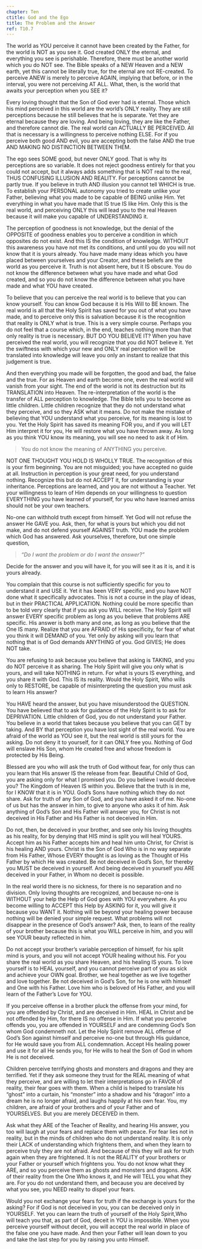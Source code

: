 ```yaml
---
chapter: Ten
ctitle: God and the Ego
title: The Problem and the Answer
ref: T10.7
---
```


The world as YOU perceive it cannot have been created by the Father, for
the world is NOT as you see it. God created ONLY the eternal, and
everything you see is perishable. Therefore, there must be another world
which you do NOT see. The Bible speaks of a NEW Heaven and a NEW earth,
yet this cannot be literally true, for the
eternal are not RE-created. To perceive ANEW is merely to perceive
AGAIN, implying that before, or in the interval, you were not perceiving
AT ALL. What, then, is the world that awaits your perception when you
SEE it?

Every loving thought that the Son of God ever had is eternal. Those
which his mind perceived in this world are the world’s ONLY reality.
They are still perceptions because he still believes that he is
separate. Yet they are eternal because they are loving. And being
loving, they are like the Father, and therefore cannot die. The real
world can ACTUALLY BE PERCEIVED. All that is necessary is a willingness
to perceive nothing ELSE. For if you perceive both good AND evil, you
are accepting both the false AND the true AND MAKING NO DISTINCTION
BETWEEN THEM.

The ego sees SOME good, but never ONLY good. That is why its perceptions
are so variable. It does not reject goodness entirely for that you could
not accept, but it always adds something that is NOT real to the real,
THUS CONFUSING ILLUSION AND REALITY.  For perceptions cannot be partly
true. If you believe in truth AND illusion you cannot tell WHICH is
true. To establish your PERSONAL autonomy you tried to create unlike
your Father, believing what you made to be capable of BEING unlike Him.
Yet everything in what you have made that IS true IS like Him. Only this
is the real world, and perceiving ONLY this will lead you to the real
Heaven because it will make you capable of UNDERSTANDING it.

The perception of goodness is not knowledge, but the denial of the
OPPOSITE of goodness enables you to perceive a condition in which
opposites do not exist. And this IS the condition of knowledge. WITHOUT
this awareness you have not met its conditions, and until you do you
will not know that it is yours already. You have made many ideas which
you have placed between yourselves and your Creator, and these beliefs
are the world as you perceive it. Truth is not absent here, but it IS
obscure. You do not know the difference between what you have made and
what God created, and so you do not know the difference between what you
have made and what YOU have created.

To believe that you can perceive the real world is to believe that you
can know yourself. You can know God because it is His Will to
BE known. The real world is all that the Holy Spirit has saved for you
out of what you have made, and to perceive only this is salvation
because it is the recognition that reality is ONLY what is true. This is
a very simple course. Perhaps you do not feel that a course which, in
the end, teaches nothing more than that only reality is true is
necessary. BUT DO YOU BELIEVE IT? When you have perceived the real
world, you will recognize that you did NOT believe it. Yet the swiftness
with which your new and ONLY real perception will be translated into
knowledge will leave you only an instant to realize that this judgement
is true.

And then everything you made will be forgotten, the good and bad, the
false and the true. For as Heaven and earth become one, even the real
world will vanish from your sight. The end of the world is not its
destruction but its TRANSLATION into Heaven. The re-interpretation of
the world is the transfer of ALL perception to knowledge. The Bible
tells you to become as little children. Little children recognize that
they do not understand what they perceive, and so they ASK what it
means. Do not make the mistake of believing that YOU understand what you
perceive, for its meaning is lost to you. Yet the Holy Spirit has saved
its meaning FOR you, and if you will LET Him interpret it for you, He
will restore what you have thrown away. As long as you think YOU know
its meaning, you will see no need to ask it of Him.

> You do not know the meaning of ANYTHING you perceive.

NOT ONE THOUGHT YOU HOLD IS WHOLLY TRUE. The recognition of this is your
firm beginning. You are not misguided; you have accepted no guide at
all. Instruction in perception is your great need, for you understand
nothing. Recognize this but do not ACCEPT it, for understanding is your
inheritance. Perceptions are learned, and you are not without a Teacher.
Yet your willingness to learn of Him depends on your willingness to
question EVERYTHING you have learned of yourself, for you who have
learned amiss should not be your own teachers.

No-one can withhold truth except from himself. Yet God will not refuse
the answer He GAVE you. Ask, then, for what is yours but which you did
not make, and do not defend yourself AGAINST truth. YOU made the problem
which God has answered. Ask yourselves, therefore, but one simple
question,

> *“Do I want the problem or do I want the answer?”*

Decide for the answer and you will have it, for you will see it as it
is, and it is yours already.

You complain that this course is not sufficiently specific for you to
understand it and USE it. Yet it has been VERY specific, and you have NOT
done what it specifically advocates. This is not a course in the play of
ideas, but in their PRACTICAL APPLICATION. Nothing could be more
specific than to be told very clearly that if you ask you WILL receive.
The Holy Spirit will answer EVERY specific problem as long as you
believe that problems ARE specific. His answer is both many and one, as
long as you believe that the One IS many. Realize that you are AFRAID of
His specificity, for fear of what you think it will DEMAND of you. Yet
only by asking will you learn that nothing that is of God demands
ANYTHING of you. God GIVES; He does NOT take.

You are refusing to ask because you believe that asking is TAKING, and
you do NOT perceive it as sharing. The Holy Spirit will give you only
what is yours, and will take NOTHING in return. For what is yours IS
everything, and you share it with God. This IS its reality. Would the
Holy Spirit, Who wills only to RESTORE, be capable of misinterpreting
the question you must ask to learn His answer?

You HAVE heard the answer, but you have misunderstood the QUESTION. You
have believed that to ask for guidance of the Holy Spirit is to ask for
DEPRIVATION. Little children of God, you do not understand your
Father. You believe in a world that takes because you believe that you
can GET by taking. And BY that perception you have lost sight of the
real world. You are afraid of the world as YOU see it, but the real world
is still yours for the asking. Do not deny it to yourself, for it can
ONLY free you. Nothing of God will enslave His Son, whom He created free
and whose freedom is protected by His Being.

Blessed are you who will ask the truth of God without fear, for only
thus can you learn that His answer IS the release from fear. Beautiful
Child of God, you are asking only for what I promised
you. Do you believe I would deceive you? The Kingdom of Heaven IS within
you. Believe that the truth is in me, for I KNOW that it is in YOU.
God’s Sons have nothing which they do not share. Ask for truth of any
Son of God, and you have asked it of me. No-one of us but has the answer
in him, to give to anyone who asks it of him. Ask anything of God’s Son
and His Father will answer you, for Christ is not deceived in His Father
and His Father is not deceived in Him.

Do not, then, be deceived in your brother, and see only his loving
thoughts as his reality, for by denying that HIS mind is split you will
heal YOURS. Accept him as his Father accepts him and heal him unto
Christ, for Christ is his healing AND yours. Christ is the Son of God
Who is in no way separate from His Father, Whose EVERY thought is as
loving as the Thought of His Father by which He was created. Be not
deceived in God’s Son, for thereby you MUST be deceived in yourself. And
being deceived in yourself you ARE deceived in your Father, in Whom no
deceit is possible.

In the real world there is no sickness, for there is no separation and
no division. Only loving thoughts are recognized, and because no-one is
WITHOUT your help the Help of God goes with YOU everywhere. As you
become willing to ACCEPT this Help by ASKING for it, you will give it
because you WANT it. Nothing will be beyond your healing power because
nothing will be denied your simple request. What problems will not
disappear in the presence of God’s answer? Ask, then, to learn of the
reality of your brother because this is what you WILL perceive in him,
and you will see YOUR beauty reflected in him.

Do not accept your brother’s variable perception of himself, for his
split mind is yours, and you will not accept YOUR healing without his.
For you share the real world as you share Heaven, and his healing IS
yours. To love yourself is to HEAL yourself, and you cannot perceive
part of you as sick and achieve your OWN goal. Brother, we heal together
as we live together and love together. Be not deceived in God’s Son, for
he is one with himself and One with his Father. Love him who is beloved
of His Father, and you will learn of the Father’s Love for YOU.

If you perceive offense in a brother pluck the offense from your mind,
for you are offended by Christ, and are deceived in Him. HEAL in Christ
and be not offended by Him, for there IS no offense in Him. If what you
perceive offends you, you are offended in YOURSELF and are condemning
God’s Son whom God condemneth not. Let the Holy Spirit remove ALL
offense of God’s Son against himself and perceive no-one but through His
guidance, for He would save you from ALL condemnation. Accept His
healing power and use it for all He sends you, for He wills to heal the
Son of God in whom He is not deceived.

Children perceive terrifying ghosts and monsters and dragons and they
are terrified. Yet if they ask someone they trust for the REAL meaning
of what they perceive, and are willing to let their interpretations go
in FAVOR of reality, their fear goes with them. When a child is helped
to translate his “ghost” into a curtain, his “monster” into a shadow and
his “dragon” into a dream he is no longer afraid, and laughs happily at
his own fear. You, my children, are afraid of your brothers and of your
Father and of YOURSELVES. But you are merely DECEIVED in them.

Ask what they ARE of the Teacher of Reality, and hearing His answer, you
too will laugh at your fears and replace them with peace. For fear lies
not in reality, but in the minds of children who do not understand
reality. It is only their LACK of understanding which frightens them,
and when they learn to perceive truly they are not afraid. And because
of this they will ask for truth again when they are frightened. It is
not the REALITY of your brothers or your Father or yourself which
frightens you. You do not know what they ARE, and so you perceive them as
ghosts and monsters and dragons. ASK of their reality from the One Who
knows it, and He will TELL you what they are. For you do not understand
them, and because you are deceived by what you see, you NEED reality to
dispel your fears.

Would you not exchange your fears for truth if the exchange is yours for
the asking? For if God is not deceived in you, you can be deceived only
in YOURSELF. Yet you can learn the truth of yourself of the Holy
Spirit,Who will teach you that, as part of God, deceit in YOU is
impossible. When you perceive yourself without deceit, you will accept
the real world in place of the false one you have made. And then your
Father will lean down to you and take the last step for you by raising
you unto Himself.

